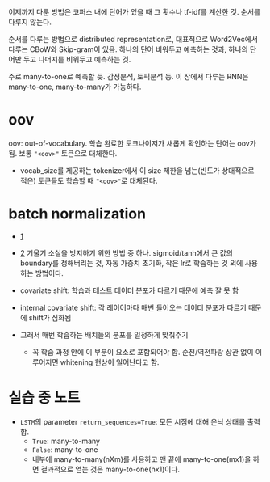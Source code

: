 이제까지 다룬 방법은 코퍼스 내에 단어가 있을 때 그 횟수나 tf-idf를 계산한 것. 순서를 다루지 않는다.

순서를 다루는 방법으로 distributed representation로, 대표적으로 Word2Vec에서 다루는 CBoW와 Skip-gram이 있음. 하나의 단어 비워두고 예측하는 것과, 하나의 단어만 두고 나머지를 비워두고 예측하는 것.

주로 many-to-one로 예측할 듯. 감정분석, 토픽분석 등. 이 장에서 다루는 RNN은 many-to-one, many-to-many가 가능하다.

# oov
oov: out-of-vocabulary. 학습 완료한 토크나이저가 새롭게 확인하는 단어는 oov가 됨. 보통 `"<oov>"` 토큰으로 대체한다.
- vocab_size를 제공하는 tokenizer에서 이 size 제한을 넘는(빈도가 상대적으로 적은) 토큰들도 학습할 때 `"<oov>"`로 대체된다.

# batch normalization
- [1](https://cvml.tistory.com/5)
- [2](https://gaussian37.github.io/dl-concept-batchnorm/)
기울기 소실을 방지하기 위한 방법 중 하나. sigmoid/tanh에서 큰 값의 boundary를 정해버리는 것, 자동 가중치 초기화, 작은 lr로 학습하는 것 외에 사용하는 방법이다.

- covariate shift: 학습과 테스트 데이터 분포가 다르기 때문에 예측 잘 못 함
- internal covariate shift: 각 레이어마다 매번 들어오는 데이터 분포가 다르기 때문에 shift가 심화됨
- 그래서 매번 학습하는 배치들의 분포를 일정하게 맞춰주기
    - 꼭 학습 과정 안에 이 부분이 요소로 포함되어야 함. 순전/역전파랑 상관 없이 이루어지면 whitening 현상이 일어난다고 함.


# 실습 중 노트
- `LSTM`의 parameter `return_sequences=True`: 모든 시점에 대해 은닉 상태를 출력함.
    - `True`: many-to-many
    - `False`: many-to-one
    - 내부에 many-to-many(nXm)를 사용하고 맨 끝에 many-to-one(mx1)을 하면 결과적으로 얻는 것은 many-to-one(nx1)이다.